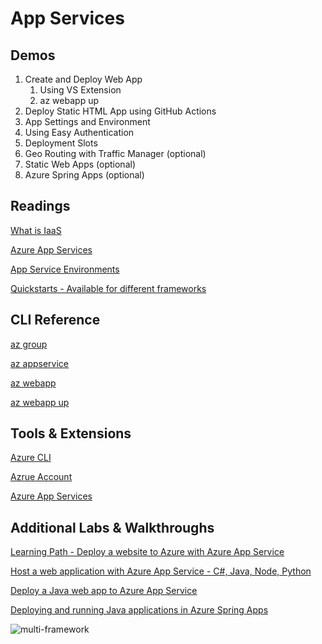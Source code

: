 # App Services

## Demos

1. Create and Deploy Web App
    1. Using VS Extension
    2. az webapp up
2. Deploy Static HTML App using GitHub Actions
3. App Settings and Environment
4. Using Easy Authentication
5. Deployment Slots
6. Geo Routing with Traffic Manager (optional)
7. Static Web Apps (optional)
8. Azure Spring Apps (optional)

## Readings

[What is IaaS](https://azure.microsoft.com/en-us/overview/what-is-azure/iaas/#products)

[Azure App Services](https://docs.microsoft.com/en-us/azure/app-service/)

[App Service Environments](https://docs.microsoft.com/en-us/azure/app-service/environment/intro)

[Quickstarts - Available for different frameworks](https://docs.microsoft.com/en-us/azure/app-service/quickstart-java?tabs=javase&pivots=platform-linux)

## CLI Reference

[az group](https://docs.microsoft.com/en-us/cli/azure/group?view=azure-cli-latest)

[az appservice](https://docs.microsoft.com/en-us/cli/azure/appservice?view=azure-cli-latest)

[az webapp](https://docs.microsoft.com/en-us/cli/azure/webapp?view=azure-cli-latest)

[az webapp up](https://docs.microsoft.com/en-us/cli/azure/webapp?view=azure-cli-latest#az_webapp_up)

## Tools & Extensions

[Azure CLI](https://marketplace.visualstudio.com/items?itemName=ms-vscode.azurecli)

[Azrue Account](https://marketplace.visualstudio.com/items?itemName=ms-vscode.azure-account)

[Azure App Services](https://marketplace.visualstudio.com/items?itemName=ms-azuretools.vscode-azureappservice)

## Additional Labs & Walkthroughs

[Learning Path - Deploy a website to Azure with Azure App Service](https://docs.microsoft.com/en-us/learn/paths/deploy-a-website-with-azure-app-service/)

[Host a web application with Azure App Service - C#, Java, Node, Python](https://docs.microsoft.com/en-us/learn/modules/host-a-web-app-with-azure-app-service/)

[Deploy a Java web app to Azure App Service](https://docs.microsoft.com/en-us/learn/modules/create-java-webapp-to-app-service-linux/?WT.mc_id=java-11777-judubois&source=learn)

[Deploying and running Java applications in Azure Spring Apps](https://learn.microsoft.com/en-us/training/paths/deploy-run-java-applications-azure-spring-apps/)

![multi-framework](_images/multi-framework.png)
